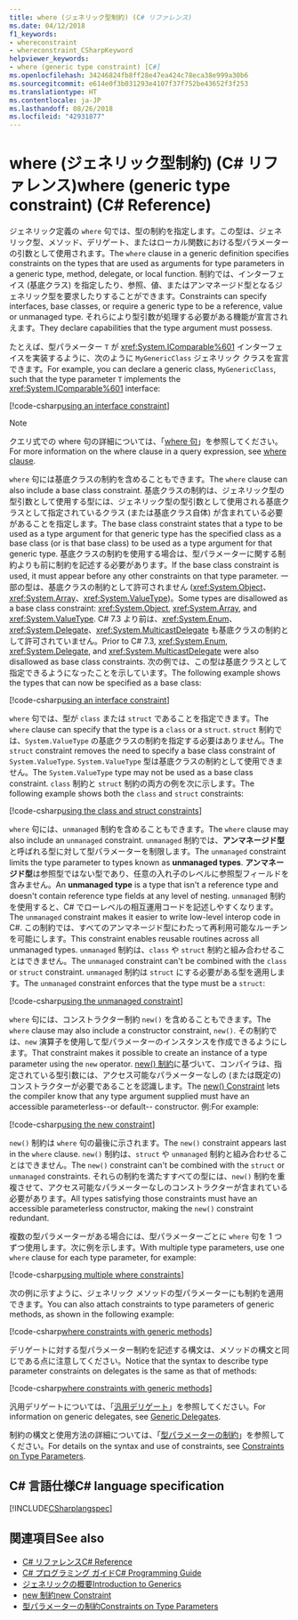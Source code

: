 ```yaml
---
title: where (ジェネリック型制約) (C# リファレンス)
ms.date: 04/12/2018
f1_keywords:
- whereconstraint
- whereconstraint_CSharpKeyword
helpviewer_keywords:
- where (generic type constraint) [C#]
ms.openlocfilehash: 34246824fb8ff28e47ea424c78eca38e999a30b6
ms.sourcegitcommit: e614e0f3b031293e4107f37f752be43652f3f253
ms.translationtype: HT
ms.contentlocale: ja-JP
ms.lasthandoff: 08/26/2018
ms.locfileid: "42931877"
---
```

# <a name="where-generic-type-constraint-c-reference"></a><span data-ttu-id="7a5a8-102">where (ジェネリック型制約) (C# リファレンス)</span><span class="sxs-lookup"><span data-stu-id="7a5a8-102">where (generic type constraint) (C# Reference)</span></span>

<span data-ttu-id="7a5a8-103">ジェネリック定義の `where` 句では、型の制約を指定します。この型は、ジェネリック型、メソッド、デリゲート、またはローカル関数における型パラメーターの引数として使用されます。</span><span class="sxs-lookup"><span data-stu-id="7a5a8-103">The `where` clause in a generic definition specifies constraints on the types that are used as arguments for type parameters in a generic type, method, delegate, or local function.</span></span> <span data-ttu-id="7a5a8-104">制約では、インターフェイス (基底クラス) を指定したり、参照、値、またはアンマネージド型となるジェネリック型を要求したりすることができます。</span><span class="sxs-lookup"><span data-stu-id="7a5a8-104">Constraints can specify interfaces, base classes, or require a generic type to be a reference, value or unmanaged type.</span></span> <span data-ttu-id="7a5a8-105">それらにより型引数が処理する必要がある機能が宣言されえます。</span><span class="sxs-lookup"><span data-stu-id="7a5a8-105">They declare capabilities that the type argument must possess.</span></span>

<span data-ttu-id="7a5a8-106">たとえば、型パラメーター `T` が <xref:System.IComparable%601> インターフェイスを実装するように、次のように `MyGenericClass` ジェネリック クラスを宣言できます。</span><span class="sxs-lookup"><span data-stu-id="7a5a8-106">For example, you can declare a generic class, `MyGenericClass`, such that the type parameter `T` implements the <xref:System.IComparable%601> interface:</span></span>

[!code-csharp[using an interface constraint](../../../../samples/snippets/csharp/keywords/GenericWhereConstraints.cs#1)]

> [!NOTE]
> <span data-ttu-id="7a5a8-107">クエリ式での where 句の詳細については、「[where 句](where-clause.md)」を参照してください。</span><span class="sxs-lookup"><span data-stu-id="7a5a8-107">For more information on the where clause in a query expression, see [where clause](where-clause.md).</span></span>

<span data-ttu-id="7a5a8-108">`where` 句には基底クラスの制約を含めることもできます。</span><span class="sxs-lookup"><span data-stu-id="7a5a8-108">The `where` clause can also include a base class constraint.</span></span> <span data-ttu-id="7a5a8-109">基底クラスの制約は、ジェネリック型の型引数として使用する型には、ジェネリック型の型引数として使用される基底クラスとして指定されているクラス (または基底クラス自体) が含まれている必要があることを指定します。</span><span class="sxs-lookup"><span data-stu-id="7a5a8-109">The base class constraint states that a type to be used as a type argument for that generic type has the specified class as a base class (or is that base class) to be used as a type argument for that generic type.</span></span> <span data-ttu-id="7a5a8-110">基底クラスの制約を使用する場合は、型パラメーターに関する制約よりも前に制約を記述する必要があります。</span><span class="sxs-lookup"><span data-stu-id="7a5a8-110">If the base class constraint is used, it must appear before any other constraints on that type parameter.</span></span> <span data-ttu-id="7a5a8-111">一部の型は、基底クラスの制約として許可されません (<xref:System.Object>、<xref:System.Array>、<xref:System.ValueType>)。</span><span class="sxs-lookup"><span data-stu-id="7a5a8-111">Some types are disallowed as a base class constraint: <xref:System.Object>, <xref:System.Array>, and <xref:System.ValueType>.</span></span> <span data-ttu-id="7a5a8-112">C# 7.3 より前は、<xref:System.Enum>、<xref:System.Delegate>、<xref:System.MulticastDelegate> も基底クラスの制約として許可されていません。</span><span class="sxs-lookup"><span data-stu-id="7a5a8-112">Prior to C# 7.3, <xref:System.Enum>, <xref:System.Delegate>, and <xref:System.MulticastDelegate> were also disallowed as base class constraints.</span></span> <span data-ttu-id="7a5a8-113">次の例では、この型は基底クラスとして指定できるようになったことを示しています。</span><span class="sxs-lookup"><span data-stu-id="7a5a8-113">The following example shows the types that can now be specified as a base class:</span></span>

[!code-csharp[using an interface constraint](../../../../samples/snippets/csharp/keywords/GenericWhereConstraints.cs#2)]

<span data-ttu-id="7a5a8-114">`where` 句では、型が `class` または `struct` であることを指定できます。</span><span class="sxs-lookup"><span data-stu-id="7a5a8-114">The `where` clause can specify that the type is a `class` or a `struct`.</span></span> <span data-ttu-id="7a5a8-115">`struct` 制約では、`System.ValueType` の基底クラスの制約を指定する必要はありません。</span><span class="sxs-lookup"><span data-stu-id="7a5a8-115">The `struct` constraint removes the need to specify a base class constraint of `System.ValueType`.</span></span> <span data-ttu-id="7a5a8-116">`System.ValueType` 型は基底クラスの制約として使用できません。</span><span class="sxs-lookup"><span data-stu-id="7a5a8-116">The `System.ValueType` type may not be used as a base class constraint.</span></span> <span data-ttu-id="7a5a8-117">`class` 制約と `struct` 制約の両方の例を次に示します。</span><span class="sxs-lookup"><span data-stu-id="7a5a8-117">The following example shows both the `class` and `struct` constraints:</span></span>

[!code-csharp[using the class and struct constraints](../../../../samples/snippets/csharp/keywords/GenericWhereConstraints.cs#3)]

<span data-ttu-id="7a5a8-118">`where` 句には、`unmanaged` 制約を含めることもできます。</span><span class="sxs-lookup"><span data-stu-id="7a5a8-118">The `where` clause may also include an `unmanaged` constraint.</span></span> <span data-ttu-id="7a5a8-119">`unmanaged` 制約では、**アンマネージド型**と呼ばれる型に対して型パラメーターを制限します。</span><span class="sxs-lookup"><span data-stu-id="7a5a8-119">The `unmanaged` constraint limits the type parameter to types known as **unmanaged types**.</span></span> <span data-ttu-id="7a5a8-120">**アンマネージド型**は参照型ではない型であり、任意の入れ子のレベルに参照型フィールドを含みません。</span><span class="sxs-lookup"><span data-stu-id="7a5a8-120">An **unmanaged type** is a type that isn't a reference type and doesn't contain reference type fields at any level of nesting.</span></span> <span data-ttu-id="7a5a8-121">`unmanaged` 制約を使用すると、C# でローレベルの相互運用コードを記述しやすくなります。</span><span class="sxs-lookup"><span data-stu-id="7a5a8-121">The `unmanaged` constraint makes it easier to write low-level interop code in C#.</span></span> <span data-ttu-id="7a5a8-122">この制約では、すべてのアンマネージド型にわたって再利用可能なルーチンを可能にします。</span><span class="sxs-lookup"><span data-stu-id="7a5a8-122">This constraint enables reusable routines across all unmanaged types.</span></span> <span data-ttu-id="7a5a8-123">`unmanaged` 制約は、`class` や `struct` 制約と組み合わせることはできません。</span><span class="sxs-lookup"><span data-stu-id="7a5a8-123">The `unmanaged` constraint can't be combined with the `class` or `struct` constraint.</span></span> <span data-ttu-id="7a5a8-124">`unmanaged` 制約は `struct` にする必要がある型を適用します。</span><span class="sxs-lookup"><span data-stu-id="7a5a8-124">The `unmanaged` constraint enforces that the type must be a `struct`:</span></span>

[!code-csharp[using the unmanaged constraint](../../../../samples/snippets/csharp/keywords/GenericWhereConstraints.cs#4)]

<span data-ttu-id="7a5a8-125">`where` 句には、コンストラクター制約 `new()` を含めることもできます。</span><span class="sxs-lookup"><span data-stu-id="7a5a8-125">The `where` clause may also include a constructor constraint, `new()`.</span></span> <span data-ttu-id="7a5a8-126">その制約では、`new` 演算子を使用して型パラメーターのインスタンスを作成できるようにします。</span><span class="sxs-lookup"><span data-stu-id="7a5a8-126">That constraint makes it possible to create an instance of a type parameter using the `new` operator.</span></span> <span data-ttu-id="7a5a8-127">[new() 制約](new-constraint.md)に基づいて、コンパイラは、指定されている型引数には、アクセス可能なパラメーターなしの (または既定の) コンストラクターが必要であることを認識します。</span><span class="sxs-lookup"><span data-stu-id="7a5a8-127">The [new() Constraint](new-constraint.md) lets the compiler know that any type argument supplied must have an accessible parameterless--or default-- constructor.</span></span> <span data-ttu-id="7a5a8-128">例:</span><span class="sxs-lookup"><span data-stu-id="7a5a8-128">For example:</span></span>

[!code-csharp[using the new constraint](../../../../samples/snippets/csharp/keywords/GenericWhereConstraints.cs#5)]

<span data-ttu-id="7a5a8-129">`new()` 制約は `where` 句の最後に示されます。</span><span class="sxs-lookup"><span data-stu-id="7a5a8-129">The `new()` constraint appears last in the `where` clause.</span></span> <span data-ttu-id="7a5a8-130">`new()` 制約は、`struct` や `unmanaged` 制約と組み合わせることはできません。</span><span class="sxs-lookup"><span data-stu-id="7a5a8-130">The `new()` constraint can't be combined with the `struct` or `unmanaged` constraints.</span></span> <span data-ttu-id="7a5a8-131">それらの制約を満たすすべての型には、`new()` 制約を重複させて、アクセス可能なパラメーターなしのコンストラクターが含まれている必要があります。</span><span class="sxs-lookup"><span data-stu-id="7a5a8-131">All types satisfying those constraints must have an accessible parameterless constructor, making the `new()` constraint redundant.</span></span>

<span data-ttu-id="7a5a8-132">複数の型パラメーターがある場合には、型パラメーターごとに `where` 句を 1 つずつ使用します。次に例を示します。</span><span class="sxs-lookup"><span data-stu-id="7a5a8-132">With multiple type parameters, use one `where` clause for each type parameter, for example:</span></span>

[!code-csharp[using multiple where constraints](../../../../samples/snippets/csharp/keywords/GenericWhereConstraints.cs#6)]

<span data-ttu-id="7a5a8-133">次の例に示すように、ジェネリック メソッドの型パラメーターにも制約を適用できます。</span><span class="sxs-lookup"><span data-stu-id="7a5a8-133">You can also attach constraints to type parameters of generic methods, as shown in the following example:</span></span>

[!code-csharp[where constraints with generic methods](../../../../samples/snippets/csharp/keywords/GenericWhereConstraints.cs#7)]

<span data-ttu-id="7a5a8-134">デリゲートに対する型パラメーター制約を記述する構文は、メソッドの構文と同じである点に注意してください。</span><span class="sxs-lookup"><span data-stu-id="7a5a8-134">Notice that the syntax to describe type parameter constraints on delegates is the same as that of methods:</span></span>

[!code-csharp[where constraints with generic methods](../../../../samples/snippets/csharp/keywords/GenericWhereConstraints.cs#8)]

<span data-ttu-id="7a5a8-135">汎用デリゲートについては、「[汎用デリゲート](../../../csharp/programming-guide/generics/generic-delegates.md)」を参照してください。</span><span class="sxs-lookup"><span data-stu-id="7a5a8-135">For information on generic delegates, see [Generic Delegates](../../../csharp/programming-guide/generics/generic-delegates.md).</span></span>

<span data-ttu-id="7a5a8-136">制約の構文と使用方法の詳細については、「[型パラメーターの制約](../../../csharp/programming-guide/generics/constraints-on-type-parameters.md)」を参照してください。</span><span class="sxs-lookup"><span data-stu-id="7a5a8-136">For details on the syntax and use of constraints, see [Constraints on Type Parameters](../../../csharp/programming-guide/generics/constraints-on-type-parameters.md).</span></span>

## <a name="c-language-specification"></a><span data-ttu-id="7a5a8-137">C# 言語仕様</span><span class="sxs-lookup"><span data-stu-id="7a5a8-137">C# language specification</span></span>

 [!INCLUDE[CSharplangspec](~/includes/csharplangspec-md.md)]

## <a name="see-also"></a><span data-ttu-id="7a5a8-138">関連項目</span><span class="sxs-lookup"><span data-stu-id="7a5a8-138">See also</span></span>

- [<span data-ttu-id="7a5a8-139">C# リファレンス</span><span class="sxs-lookup"><span data-stu-id="7a5a8-139">C# Reference</span></span>](../../../csharp/language-reference/index.md)  
- [<span data-ttu-id="7a5a8-140">C# プログラミング ガイド</span><span class="sxs-lookup"><span data-stu-id="7a5a8-140">C# Programming Guide</span></span>](../../../csharp/programming-guide/index.md)  
- [<span data-ttu-id="7a5a8-141">ジェネリックの概要</span><span class="sxs-lookup"><span data-stu-id="7a5a8-141">Introduction to Generics</span></span>](../../../csharp/programming-guide/generics/introduction-to-generics.md)  
- [<span data-ttu-id="7a5a8-142">new 制約</span><span class="sxs-lookup"><span data-stu-id="7a5a8-142">new Constraint</span></span>](../../../csharp/language-reference/keywords/new-constraint.md)  
- [<span data-ttu-id="7a5a8-143">型パラメーターの制約</span><span class="sxs-lookup"><span data-stu-id="7a5a8-143">Constraints on Type Parameters</span></span>](../../../csharp/programming-guide/generics/constraints-on-type-parameters.md)  
